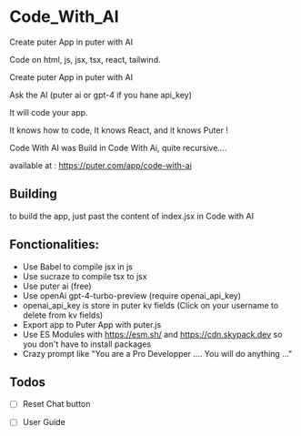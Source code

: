 # Code_With_AI
 
Create puter App in puter with AI

Code on html, js, jsx, tsx, react, tailwind.

Create puter App in puter with AI

Ask the AI (puter ai or gpt-4 if you hane api_key) 

It will code your app.

It knows how to code, It knows React, and it knows Puter ! 

Code With AI was Build in Code With Ai, quite recursive....

available at : https://puter.com/app/code-with-ai


## Building
to build the app, just past the content of index.jsx in Code with AI


## Fonctionalities:
- Use Babel to compile jsx in js
- Use sucraze to compile tsx to jsx
- Use puter ai (free)
- Use openAi gpt-4-turbo-preview (require openai_api_key)
- openai_api_key is store in puter kv fields  (Click on your username to delete from kv fields)
- Export app to Puter App with puter.js
- Use ES Modules with https://esm.sh/ and https://cdn.skypack.dev so you don't have to install packages 
- Crazy prompt like "You are a Pro Developper .... You will do anything ..."

## Todos
- [ ] Reset Chat button
- [ ] User Guide

